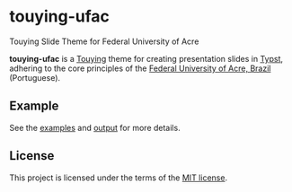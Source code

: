 # touying-ufac

Touying Slide Theme for Federal University of Acre

**touying-ufac** is a [Touying](https://github.com/touying-typ/touying) theme for creating presentation slides in [Typst](https://github.com/typst/typst), adhering to the core principles of the [Federal University of Acre, Brazil](https://pt.wikipedia.org/wiki/Universidade_Federal_do_Acre) (Portuguese).

## Example

See the [examples](./examples/example.typ) and [output](./examples/example.pdf) for more details.

## License

This project is licensed under the terms of the [MIT license](./LICENSE).

